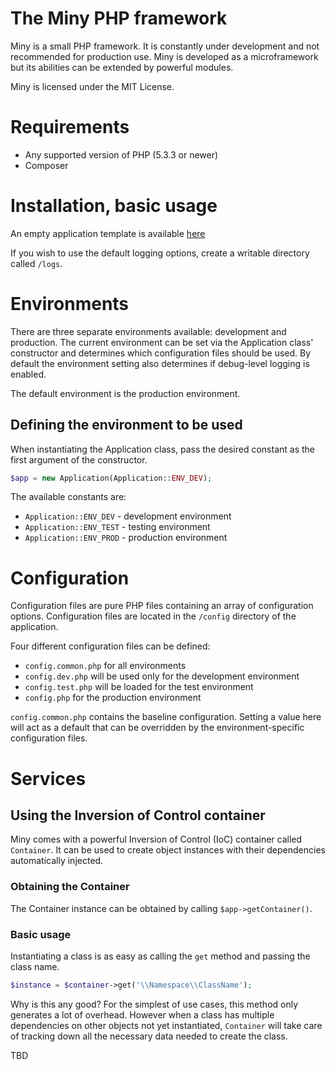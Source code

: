 The Miny PHP framework
=============
Miny is a small PHP framework. It is constantly under development and not recommended for production use.
Miny is developed as a microframework but its abilities can be extended by powerful modules.

Miny is licensed under the MIT License.

Requirements
=============

 * Any supported version of PHP (5.3.3 or newer)
 * Composer

Installation, basic usage
=============
An empty application template is available [here](http://github.com/MinyFramework/AppSkeleton)

If you wish to use the default logging options, create a writable directory called `/logs`.

Environments
=============
There are three separate environments available: development and production. The current environment
can be set via the Application class' constructor and determines which configuration files should be
used. By default the environment setting also determines if debug-level logging is enabled.

The default environment is the production environment.

Defining the environment to be used
----------
When instantiating the Application class, pass the desired constant as the first argument of the constructor.

```php
$app = new Application(Application::ENV_DEV);
```

The available constants are:

 * `Application::ENV_DEV` - development environment
 * `Application::ENV_TEST` - testing environment
 * `Application::ENV_PROD` - production environment

Configuration
=============
Configuration files are pure PHP files containing an array of configuration options.
Configuration files are located in the `/config` directory of the application.

Four different configuration files can be defined:

 * `config.common.php` for all environments
 * `config.dev.php` will be used only for the development environment
 * `config.test.php` will be loaded for the test environment
 * `config.php` for the production environment

`config.common.php` contains the baseline configuration. Setting a value here will act as a default
that can be overridden by the environment-specific configuration files.

Services
=============

Using the Inversion of Control container
-------------
Miny comes with a powerful Inversion of Control (IoC) container called `Container`. It can be used to
create object instances with their dependencies automatically injected.

### Obtaining the Container ###
The Container instance can be obtained by calling `$app->getContainer()`.

### Basic usage ###
Instantiating a class is as easy as calling the `get` method and passing the class name.

```php
$instance = $container->get('\\Namespace\\ClassName');
```

Why is this any good? For the simplest of use cases, this method only generates a lot of overhead.
However when a class has multiple dependencies on other objects not yet instantiated, `Container` will take
care of tracking down all the necessary data needed to create the class.

TBD
